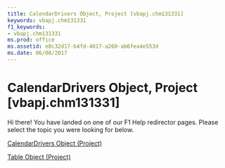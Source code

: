 ```yaml
---
title: CalendarDrivers Object, Project [vbapj.chm131331]
keywords: vbapj.chm131331
f1_keywords:
- vbapj.chm131331
ms.prod: office
ms.assetid: e8c32d17-b4fd-4017-a260-ab6fea4e553d
ms.date: 06/08/2017
---
```



# CalendarDrivers Object, Project [vbapj.chm131331]

Hi there! You have landed on one of our F1 Help redirector pages. Please select the topic you were looking for below.

[CalendarDrivers Object (Project)](http://msdn.microsoft.com/library/86fcfb21-a6d2-68a5-0cb0-d9a57f9028da%28Office.15%29.aspx)

[Table Object (Project)](http://msdn.microsoft.com/library/f50f5d2d-a733-c5b0-16d8-e4ee98943321%28Office.15%29.aspx)


